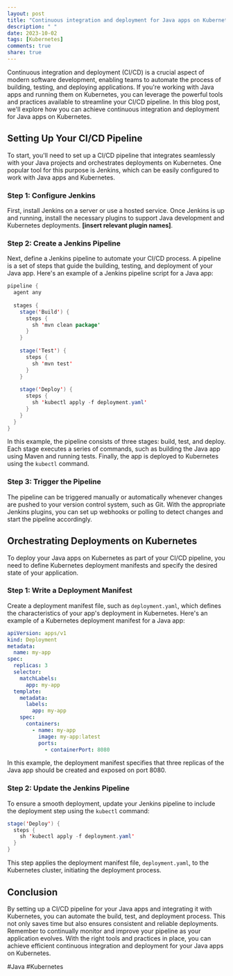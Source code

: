 ```yaml
---
layout: post
title: "Continuous integration and deployment for Java apps on Kubernetes"
description: " "
date: 2023-10-02
tags: [Kubernetes]
comments: true
share: true
---
```


Continuous integration and deployment (CI/CD) is a crucial aspect of modern software development, enabling teams to automate the process of building, testing, and deploying applications. If you're working with Java apps and running them on Kubernetes, you can leverage the powerful tools and practices available to streamline your CI/CD pipeline. In this blog post, we'll explore how you can achieve continuous integration and deployment for Java apps on Kubernetes.

## Setting Up Your CI/CD Pipeline

To start, you'll need to set up a CI/CD pipeline that integrates seamlessly with your Java projects and orchestrates deployments on Kubernetes. One popular tool for this purpose is Jenkins, which can be easily configured to work with Java apps and Kubernetes.

### Step 1: Configure Jenkins

First, install Jenkins on a server or use a hosted service. Once Jenkins is up and running, install the necessary plugins to support Java development and Kubernetes deployments. **[insert relevant plugin names]**.

### Step 2: Create a Jenkins Pipeline

Next, define a Jenkins pipeline to automate your CI/CD process. A pipeline is a set of steps that guide the building, testing, and deployment of your Java app. Here's an example of a Jenkins pipeline script for a Java app:

```java
pipeline {
  agent any
  
  stages {
    stage('Build') {
      steps {
        sh 'mvn clean package'
      }
    }
    
    stage('Test') {
      steps {
        sh 'mvn test'
      }
    }
    
    stage('Deploy') {
      steps {
        sh 'kubectl apply -f deployment.yaml'
      }
    }
  }
}
```

In this example, the pipeline consists of three stages: build, test, and deploy. Each stage executes a series of commands, such as building the Java app using Maven and running tests. Finally, the app is deployed to Kubernetes using the `kubectl` command.

### Step 3: Trigger the Pipeline

The pipeline can be triggered manually or automatically whenever changes are pushed to your version control system, such as Git. With the appropriate Jenkins plugins, you can set up webhooks or polling to detect changes and start the pipeline accordingly.

## Orchestrating Deployments on Kubernetes

To deploy your Java apps on Kubernetes as part of your CI/CD pipeline, you need to define Kubernetes deployment manifests and specify the desired state of your application.

### Step 1: Write a Deployment Manifest

Create a deployment manifest file, such as `deployment.yaml`, which defines the characteristics of your app's deployment in Kubernetes. Here's an example of a Kubernetes deployment manifest for a Java app:

```yaml
apiVersion: apps/v1
kind: Deployment
metadata:
  name: my-app
spec:
  replicas: 3
  selector:
    matchLabels:
      app: my-app
  template:
    metadata:
      labels:
        app: my-app
    spec:
      containers:
        - name: my-app
          image: my-app:latest
          ports:
            - containerPort: 8080
```

In this example, the deployment manifest specifies that three replicas of the Java app should be created and exposed on port 8080.

### Step 2: Update the Jenkins Pipeline

To ensure a smooth deployment, update your Jenkins pipeline to include the deployment step using the `kubectl` command:

```java
stage('Deploy') {
  steps {
    sh 'kubectl apply -f deployment.yaml'
  }
}
```

This step applies the deployment manifest file, `deployment.yaml`, to the Kubernetes cluster, initiating the deployment process.

## Conclusion

By setting up a CI/CD pipeline for your Java apps and integrating it with Kubernetes, you can automate the build, test, and deployment process. This not only saves time but also ensures consistent and reliable deployments. Remember to continually monitor and improve your pipeline as your application evolves. With the right tools and practices in place, you can achieve efficient continuous integration and deployment for your Java apps on Kubernetes.

#Java #Kubernetes